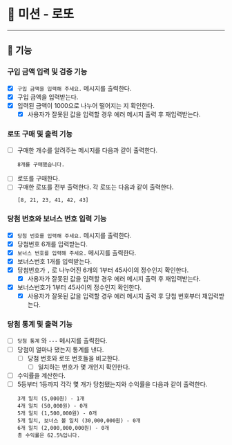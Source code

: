 # 🎰  미션 - 로또

---

## 📮 기능

### 구입 금액 입력 및 검증 기능
- [X] `구입 금액을 입력해 주세요.` 메시지를 출력한다.
- [X] 구입 금액을 입력받는다.
- [X] 입력된 금액이 1000으로 나누어 떨어지는 지 확인한다.
  - [X] 사용자가 잘못된 값을 입력할 경우 에러 메시지 출력 후 재입력받는다.

### 로또 구매 및 출력 기능
- [ ] 구매한 개수를 알려주는 메시지를 다음과 같이 출력한다. <br>
  ```
  8개를 구매했습니다.
  ```
- [ ] 로또를 구매한다.
- [ ] 구매한 로또를 전부 출력한다. 각 로또는 다음과 같이 출력한다. <br>
  ```
  [8, 21, 23, 41, 42, 43] 
  ```

### 당첨 번호와 보너스 번호 입력 기능
- [X] `당첨 번호를 입력해 주세요.` 메시지를 출력한다.
- [X] 당첨번호 6개를 입력받는다.
- [X] `보너스 번호를 입력해 주세요.` 메시지를 출력한다.
- [X] 보너스번호 1개를 입력받는다.
- [X] 당첨번호가 `,` 로 나누어진 6개의 1부터 45사이의 정수인지 확인한다.
  - [X] 사용자가 잘못된 값을 입력할 경우 에러 메시지 출력 후 재입력받는다.
- [X] 보너스번호가 1부터 45사이의 정수인지 확인한다.
  - [X] 사용자가 잘못된 값을 입력할 경우 에러 메시지 출력 후 당첨 번호부터 재입력받는다.

### 당첨 통계 및 출력 기능
- [ ] `당첨 통계` 와 `---` 메시지를 출력한다.
- [ ] 당첨이 얼마나 됐는지 통계를 낸다.
  - [ ] 당첨 번호와 로또 번호들을 비교한다.
    - [ ] 일치하는 번호가 몇 개인지 확인한다.
- [ ] 수익률을 계산한다.
- [ ] 5등부터 1등까지 각각 몇 개가 당첨됐는지와 수익률을 다음과 같이 출력한다. <br>
  ```
  3개 일치 (5,000원) - 1개
  4개 일치 (50,000원) - 0개
  5개 일치 (1,500,000원) - 0개
  5개 일치, 보너스 볼 일치 (30,000,000원) - 0개
  6개 일치 (2,000,000,000원) - 0개
  총 수익률은 62.5%입니다.
  ```